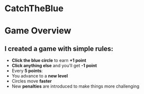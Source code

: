 # CatchTheBlue


# Game Overview

## I created a game with simple rules:

-  **Click the blue circle** to earn **+1 point**
-  **Click anything else** and you’ll get **-1 point**
-  Every **5 points**:
  - You advance to a **new level**
  - Circles move **faster**
  - New **penalties** are introduced to make things more challenging
